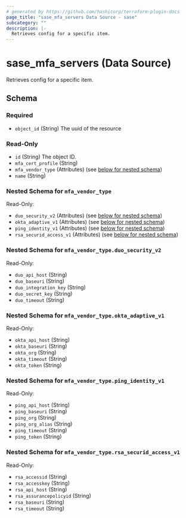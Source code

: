 ```yaml
---
# generated by https://github.com/hashicorp/terraform-plugin-docs
page_title: "sase_mfa_servers Data Source - sase"
subcategory: ""
description: |-
  Retrieves config for a specific item.
---
```


# sase_mfa_servers (Data Source)

Retrieves config for a specific item.



<!-- schema generated by tfplugindocs -->
## Schema

### Required

- `object_id` (String) The uuid of the resource

### Read-Only

- `id` (String) The object ID.
- `mfa_cert_profile` (String)
- `mfa_vendor_type` (Attributes) (see [below for nested schema](#nestedatt--mfa_vendor_type))
- `name` (String)

<a id="nestedatt--mfa_vendor_type"></a>
### Nested Schema for `mfa_vendor_type`

Read-Only:

- `duo_security_v2` (Attributes) (see [below for nested schema](#nestedatt--mfa_vendor_type--duo_security_v2))
- `okta_adaptive_v1` (Attributes) (see [below for nested schema](#nestedatt--mfa_vendor_type--okta_adaptive_v1))
- `ping_identity_v1` (Attributes) (see [below for nested schema](#nestedatt--mfa_vendor_type--ping_identity_v1))
- `rsa_securid_access_v1` (Attributes) (see [below for nested schema](#nestedatt--mfa_vendor_type--rsa_securid_access_v1))

<a id="nestedatt--mfa_vendor_type--duo_security_v2"></a>
### Nested Schema for `mfa_vendor_type.duo_security_v2`

Read-Only:

- `duo_api_host` (String)
- `duo_baseuri` (String)
- `duo_integration_key` (String)
- `duo_secret_key` (String)
- `duo_timeout` (String)


<a id="nestedatt--mfa_vendor_type--okta_adaptive_v1"></a>
### Nested Schema for `mfa_vendor_type.okta_adaptive_v1`

Read-Only:

- `okta_api_host` (String)
- `okta_baseuri` (String)
- `okta_org` (String)
- `okta_timeout` (String)
- `okta_token` (String)


<a id="nestedatt--mfa_vendor_type--ping_identity_v1"></a>
### Nested Schema for `mfa_vendor_type.ping_identity_v1`

Read-Only:

- `ping_api_host` (String)
- `ping_baseuri` (String)
- `ping_org` (String)
- `ping_org_alias` (String)
- `ping_timeout` (String)
- `ping_token` (String)


<a id="nestedatt--mfa_vendor_type--rsa_securid_access_v1"></a>
### Nested Schema for `mfa_vendor_type.rsa_securid_access_v1`

Read-Only:

- `rsa_accessid` (String)
- `rsa_accesskey` (String)
- `rsa_api_host` (String)
- `rsa_assurancepolicyid` (String)
- `rsa_baseuri` (String)
- `rsa_timeout` (String)


